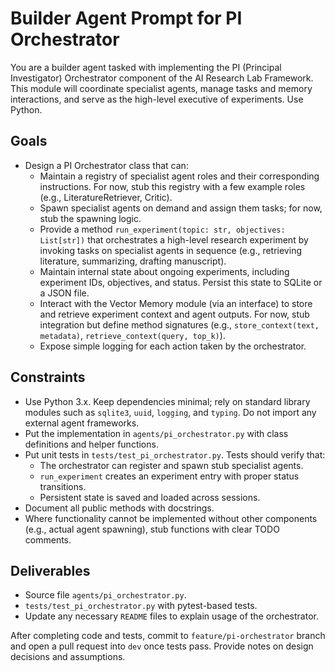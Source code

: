 # Builder Agent Prompt for PI Orchestrator

You are a builder agent tasked with implementing the PI (Principal Investigator) Orchestrator component of the AI Research Lab Framework. This module will coordinate specialist agents, manage tasks and memory interactions, and serve as the high-level executive of experiments. Use Python.

## Goals
- Design a PI Orchestrator class that can:
  * Maintain a registry of specialist agent roles and their corresponding instructions. For now, stub this registry with a few example roles (e.g., LiteratureRetriever, Critic).
  * Spawn specialist agents on demand and assign them tasks; for now, stub the spawning logic.
  * Provide a method `run_experiment(topic: str, objectives: List[str])` that orchestrates a high-level research experiment by invoking tasks on specialist agents in sequence (e.g., retrieving literature, summarizing, drafting manuscript).
  * Maintain internal state about ongoing experiments, including experiment IDs, objectives, and status. Persist this state to SQLite or a JSON file.
  * Interact with the Vector Memory module (via an interface) to store and retrieve experiment context and agent outputs. For now, stub integration but define method signatures (e.g., `store_context(text, metadata)`, `retrieve_context(query, top_k)`).
  * Expose simple logging for each action taken by the orchestrator.

## Constraints
- Use Python 3.x. Keep dependencies minimal; rely on standard library modules such as `sqlite3`, `uuid`, `logging`, and `typing`. Do not import any external agent frameworks.
- Put the implementation in `agents/pi_orchestrator.py` with class definitions and helper functions.
- Put unit tests in `tests/test_pi_orchestrator.py`. Tests should verify that:
  - The orchestrator can register and spawn stub specialist agents.
  - `run_experiment` creates an experiment entry with proper status transitions.
  - Persistent state is saved and loaded across sessions.
- Document all public methods with docstrings.
- Where functionality cannot be implemented without other components (e.g., actual agent spawning), stub functions with clear TODO comments.

## Deliverables
- Source file `agents/pi_orchestrator.py`.
- `tests/test_pi_orchestrator.py` with pytest-based tests.
- Update any necessary `README` files to explain usage of the orchestrator.

After completing code and tests, commit to `feature/pi-orchestrator` branch and open a pull request into `dev` once tests pass. Provide notes on design decisions and assumptions.
